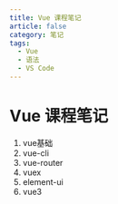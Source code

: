 ```yaml
---
title: Vue 课程笔记
article: false
category: 笔记
tags:
  - Vue
  - 语法
  - VS Code
---
```


# Vue 课程笔记

1. vue基础
2. vue-cli
3. vue-router
4. vuex
5. element-ui
6. vue3
